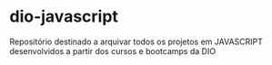 # dio-javascript
Repositório destinado a arquivar todos os projetos em JAVASCRIPT desenvolvidos a partir dos cursos e bootcamps da DIO
